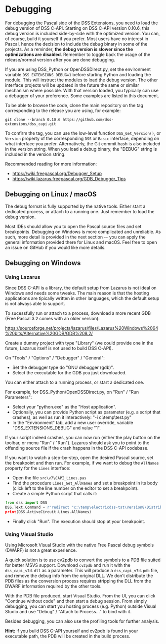 # Debugging

For debugging the Pascal side of the DSS Extensions, you need to load the debug version of DSS C-API. Starting on DSS C-API version 0.10.6, this debug version is included side-by-side with the optimized version. You can, of course, build it yourself if you prefer. Most users have no interest in Pascal, hence the decision to include the debug binary in some of the projects. As a reminder, **the debug version is slower since the optimizations are disabled**. Remember to toggle back the usage of the release/normal version after you are done debugging.

If you are using DSS_Python or OpenDSSDirect.py, set the environment variable `DSS_EXTENSIONS_DEBUG=1` before starting Python and loading the module. This will instruct the modules to load the debug version. The other interface projects will be updated in the future the same or similar mechanism where possible. With that version loaded, you typically can use a debugger of your preference. Some examples are listed in this document.

To be able to browse the code, clone the main repository on the tag corresponding to the release you are using, for example:

```
git clone --branch 0.10.6 https://github.com/dss-extensions/dss_capi.git
```

To confirm the tag, you can use the low-level function `DSS_Get_Version()`, or `Version` property of the corresponding `DSS` or `Basic` interface, depending on what interface you prefer. Alternatively, the Git commit hash is also included in the version string. When you load a debug binary, the "DEBUG" string is included in the version string.

Recommended reading for more information: 
- https://wiki.freepascal.org/Debugger_Setup
- https://wiki.lazarus.freepascal.org/GDB_Debugger_Tips

## Debugging on Linux / macOS

The debug format is fully supported by the native tools. Either start a dedicated process, or attach to a running one. Just remember to load the debug version.

Most IDEs should allow you to open the Pascal source files and set breakpoints. Debugging on Windows is more complicated and unreliable. As such, more detail is provided in the next section -- you can apply the general information provided there for Linux and macOS. Feel free to open an issue on GitHub if you would like more details.

## Debugging on Windows

### Using Lazarus

Since DSS C-API is a library, the default setup from Lazarus is not ideal on Windows and needs some tweaks. The main reason is that the hosting applications are tipically written in other languages, which the default setup is not always able to support.

To sucessfully run or attach to a process, download a more recent GDB (Free Pascal 3.2 comes with an older version):

https://sourceforge.net/projects/lazarus/files/Lazarus%20Windows%2064%20bits/Alternative%20GDB/GDB%208.2/

Create a dummy project with type "Library" (we could provide one in the future, Lazarus itself is not used to build DSS C-API).

On "Tools" / "Options" / "Debugger" / "General":
- Set the debugger type do "GNU debugger (gdb)".
- Select the executable for the GDB you just downloaded.

You can either attach to a running process, or start a dedicated one. 

For example, for DSS_Python/OpenDSSDirect.py, on "Run" / "Run Parameters":
- Select your "python.exe" as the "Host application". 
- Optionally, you can provide Python script as parameter (e.g. a script that crashes), as well as run it interactively: "-i c:\temp\test.py"
- In the "Environment" tab, add a new user override, variable "DSS_EXTENSIONS_DEBUG" and value "1".

If your script indeed crashes, you can now run (either the play button on the toolbar, or menu "Run" / "Run"). Lazarus should ask you to point to the offending source file if the crash happens in the DSS C-API codebase.

If you want to watch a step-by-step, open the desired Pascal source, set the breakpoint and then run. For example, if we want to debug the `AllNames` property for the `Lines` interface:

- Open the file `src\v7\CAPI_Lines.pas`
- Find the procedure `Lines_Get_AllNames` and set a breakpoint in its body (click left to the line number on the editor to set a breakpoint).
- Create a simple Python script that calls it:

```python
from dss import DSS
DSS.Text.Command = r'redirect "c:\temp\electricdss-tst\Version8\Distrib\IEEETestCases\13Bus\IEEE13Nodeckt.dss"
print(DSS.ActiveCircuit.Lines.AllNames)
```

- Finally click "Run". The execution should stop at your breakpoint.

### Using Visual Studio

Using Microsoft Visual Studio with the native Free Pascal debug symbols (DWARF) is not a great experience.

A quick solution is to use [cv2pdb](https://github.com/rainers/cv2pdb) to convert the symbols to a PDB file suited for better MSVS support. Download `cv2pdb` and run it with the `dss_capi_v7d.dll` as a parameter. This will produce a `dss_capi_v7d.pdb` file, and remove the debug info from the original DLL. We don't distribute the PDB files as the conversion process requires stripping the DLL from the DWARF information required by the other tools.

With the PDB file produced, start Visual Studio. From the UI, you can click "Continue without code" and then start a debug session. From simply debugging, you can start you hosting process (e.g. Python) outside Visual Studio and use "Debug" / "Attach to Process..." to bind with it. 

Besides debugging, you can also use the profiling tools for further analysis.

**Hint:** if you build DSS C-API yourself and cv2pdb is found in your executable path, the PDB will be created in the build process.
